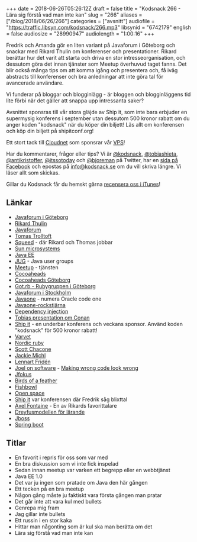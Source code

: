 +++
date = 2018-06-26T05:26:12Z
draft = false
title = "Kodsnack 266 - Lära sig förstå vad man inte kan"
slug = "266"
aliases = ["/blog/2018/06/26/266"]
categories = ["avsnitt"]
audiofile = "https://traffic.libsyn.com/kodsnack/266.mp3"
libsynid = "6742179"
english = false
audiosize = "28990947"
audiolength = "1:00:16"
+++

Fredrik och Amanda gör en liten variant på Javaforum i Göteborg och snackar med Rikard Thulin om konferenser och presentationer. Rikard berättar hur det varit att starta och driva en stor intresseorganisation, och dessutom göra det innan tjänster som Meetup överhuvud taget fanns. Det blir också många tips om att komma igång och presentera och, få iväg abstracts till konferenser och bra anledningar att inte göra tal för avancerade användare.

Vi funderar på bloggar och blogginlägg - är bloggen och blogginläggens tid lite förbi när det gäller att snappa upp intressanta saker?

Avsnittet sponsras till vår stora gläjde av Ship it, som inte bara erbjuder en supermysig konferens i september utan dessutom 500 kronor rabatt om du anger koden "kodsnack" när du köper din biljett! Läs allt om konferensen och köp din biljett på shipitconf.org!

Ett stort tack till [Cloudnet](http://www.cloudnet.se) som sponsrar vår [VPS](http://en.wikipedia.org/wiki/Virtual_private_server)!

Har du kommentarer, frågor eller tips? Vi är [@kodsnack](https://www.twitter.com/kodsnack), [@tobiashieta](https://www.twitter.com/tobiashieta), [@antikristoffer](https://www.twitter.com/antikristoffer), [@itssotoday](https://twitter.com/itssotoday) och [@bjoreman](https://www.twitter.com/bjoreman) på Twitter, har en [sida på Facebook](https://www.facebook.com/kodsnack) och epostas på [info@kodsnack.se](mailto:info@kodsnack.se) om du vill skriva längre. Vi läser allt som skickas.

Gillar du Kodsnack får du hemskt gärna [recensera oss i iTunes](http://itunes.apple.com/se/podcast/kodsnack/id561631498?l=en)!

## Länkar ##
* [Javaforum i Göteborg](https://www.meetup.com/Javaforum-Goteborg/)
* [Rikard Thulin](https://twitter.com/Rikard_Thulin/)
* [Javaforum](http://www.javaforum.se/jf/)
* [Tomas Trolltoft](https://twitter.com/trolltoft)
* [Squeed](https://www.squeed.com/) - där Rikard och Thomas jobbar
* [Sun microsystems](https://en.wikipedia.org/wiki/Sun_Microsystems)
* [Java EE](https://en.wikipedia.org/wiki/Java_Platform,_Enterprise_Edition)
* [JUG](https://en.wikipedia.org/wiki/Java_User_Group) - Java user groups
* [Meetup](https://www.meetup.com/) - tjänsten
* [Cocoaheads](http://cocoaheads.org/)
* [Cocoaheads Göteborg](https://www.meetup.com/cocoaheads-goteborg/)
* [Got.rb - Rubygruppen i Göteborg](https://www.meetup.com/got-rb/)
* [Javaforum i Stockholm](https://www.meetup.com/Jforum-Stockholm/)
* [Javaone](https://en.wikipedia.org/wiki/JavaOne) - numera Oracle code one
* [Javaone-rockstjärna](https://dlsc.com/2017/04/05/javaone-rockstar-award/)
* [Dependency injection](https://en.wikipedia.org/wiki/Dependency_injection)
* [Tobias presentation om Conan](https://www.youtube.com/watch?v=jKG6cETLN3M)
* [Ship it](https://shipitconf.org/) - en underbar konferens och veckans sponsor. Använd koden "kodsnack" för 500 kronor rabatt!
* [Varvet](https://shipitconf.org/)
* [Nordic ruby](http://www.nordicruby.org/)
* [Scott Chacone](https://twitter.com/chacon)
* [Jackie Michl](https://jackiemichl.com/)
* [Lennart Fridén](https://twitter.com/devlcsc)
* [Joel on software](https://www.joelonsoftware.com/) - [Making wrong code look wrong](https://www.joelonsoftware.com/2005/05/11/making-wrong-code-look-wrong/)
* [Jfokus](http://www.jfokus.se/jfokus/)
* [Birds of a feather](https://en.wikipedia.org/wiki/Birds_of_a_feather_%28computing%29)
* [Fishbowl](https://en.wikipedia.org/wiki/Fishbowl_%28conversation%29)
* [Open space](https://en.wikipedia.org/wiki/Open_Space_Technology)
* [Ship it](https://shipitconf.org/) var konferensen där Fredrik såg blixttal
* [Axel Fontaine](https://axelfontaine.com/) - En av Rikards favorittalare
* [Dreyfusmodellen för lärande](https://en.wikipedia.org/wiki/Dreyfus_model_of_skill_acquisition)
* [Jboss](https://en.wikipedia.org/wiki/JBoss_Enterprise_Application_Platform)
* [Spring boot](https://en.wikipedia.org/wiki/Spring_Framework#Spring_Boot)

## Titlar ##
* En favorit i repris för oss som var med
* En bra diskussion som vi inte fick inspelad
* Sedan innan meetup var varken ett begrepp eller en webbtjänst
* Java EE 1.0
* Det var ju ingen som pratade om Java den här gången
* Ett tecken på en bra meetup
* Någon gång måste ju faktiskt vara första gången man pratar
* Det går inte att vara kul med bullets
* Genrepa mig fram
* Jag gillar inte bullets
* Ett russin i en stor kaka
* Hittar man någonting som är kul ska man berätta om det
* Lära sig förstå vad man inte kan